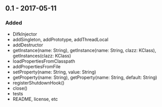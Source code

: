 ## 0.1 - 2017-05-11
### Added
- DifkInjector
- addSingleton, addPrototype, addThreadLocal
- addDestructor
- getInstance(name: String), getInstance(name: String, clazz: KClass<T>), getInstances(clazz: KClass<T>)
- loadPropertiesFromClasspath
- addPropertiesFromFile
- setProperty(name: String, value: String)
- getProperty(name: String), getProperty(name: String, default: String)
- registerShutdownHook()
- close()
- tests
- README, license, etc
